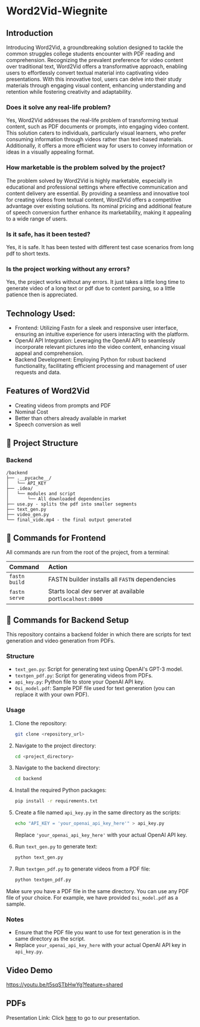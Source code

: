 # Word2Vid-Wiegnite
## Introduction
Introducing Word2Vid, a groundbreaking solution designed to tackle the common struggles college students encounter with PDF reading and comprehension. Recognizing the prevalent preference for video content over traditional text, Word2Vid offers a transformative approach, enabling users to effortlessly convert textual material into captivating video presentations. With this innovative tool, users can delve into their study materials through engaging visual content, enhancing understanding and retention while fostering creativity and adaptability.

### Does it solve any real-life problem?
Yes, Word2Vid addresses the real-life problem of transforming textual content, such as PDF documents or prompts, into engaging video content. This solution caters to individuals, particularly visual learners, who prefer consuming information through videos rather than text-based materials. Additionally, it offers a more efficient way for users to convey information or ideas in a visually appealing format.
### How marketable is the problem solved by the project?
The problem solved by Word2Vid is highly marketable, especially in educational and professional settings where effective communication and content delivery are essential. By providing a seamless and innovative tool for creating videos from textual content, Word2Vid offers a competitive advantage over existing solutions. Its nominal pricing and additional feature of speech conversion further enhance its marketability, making it appealing to a wide range of users.
### Is it safe, has it been tested?
Yes, it is safe. It has been tested with different test case scenarios from long pdf to short texts.
### Is the project working without any errors?
Yes, the project works without any errors. It just takes a little long time to generate video of a long text or pdf due to content parsing, so a little patience then is appreciated.

## Technology Used:
* Frontend: Utilizing Fastn for a sleek and responsive user interface, ensuring an intuitive experience for users interacting with the platform.
* OpenAI API Integration: Leveraging the OpenAI API to seamlessly incorporate relevant pictures into the video content, enhancing visual appeal and comprehension.
* Backend Development: Employing Python for robust backend functionality, facilitating efficient processing and management of user requests and data.


## Features of Word2Vid
* Creating videos from prompts and PDF
* Nominal Cost
* Better than others already available in market 
* Speech conversion as well
## 🚀 Project Structure 


### Backend

```
/backend
├── .__pycache__/
│   └── API_KEY
├── .idea/
│   └── modules and script
│   	└── All downloaded dependencies
├── use.py - splits the pdf into smaller segments	
├── text_gen.py
├── video_gen.py
└── final_vide.mp4 - the final output generated
```
## 🧞 Commands for Frontend

All commands are run from the root of the project, from a terminal:

| Command                | Action                                             |
| :--------------------- | :------------------------------------------------- |
| `fastn build`            | FASTN builder installs all `FASTN` dependencies        |
| `fastn serve`            | Starts local dev server at available port`localhost:8000`          |

## 🧞  Commands for Backend Setup

This repository contains a backend folder in which there are scripts for text generation and video generation from PDFs.

### Structure

- `text_gen.py`: Script for generating text using OpenAI's GPT-3 model.
- `textgen_pdf.py`: Script for generating videos from PDFs.
- `api_key.py`: Python file to store your OpenAI API key.
- `Osi_model.pdf`: Sample PDF file used for text generation (you can replace it with your own PDF).

### Usage

1. Clone the repository:

    ```bash
    git clone <repository_url>
    ```

2. Navigate to the project directory:

    ```bash
    cd <project_directory>
    ```
2. Navigate to the backend directory:

    ```bash
    cd backend
    ```
3. Install the required Python packages:

    ```bash
    pip install -r requirements.txt
    ```

4. Create a file named `api_key.py` in the same directory as the scripts:

    ```bash
    echo "API_KEY = 'your_openai_api_key_here'" > api_key.py
    ```

    Replace `'your_openai_api_key_here'` with your actual OpenAI API key.

5. Run `text_gen.py` to generate text:

    ```bash
    python text_gen.py
    ```

6. Run `textgen_pdf.py` to generate videos from a PDF file:

    ```bash
    python textgen_pdf.py
    ```

Make sure you have a PDF file in the same directory. You can use any PDF file of your choice. For example, we have provided `Osi_model.pdf` as a sample.

### Notes

- Ensure that the PDF file you want to use for text generation is in the same directory as the script.
- Replace `your_openai_api_key_here` with your actual OpenAI API key in `api_key.py`.


## Video Demo
https://youtu.be/t5sqSTbHwYg?feature=shared

## PDFs
Presentation Link: Click [here](https://drive.google.com/file/d/1srPsmxxqm_-lnSIsVWTjz744kqfBwJo4/view?usp=sharing) to go to our presentation.



